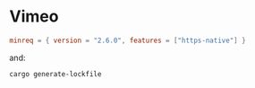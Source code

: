 # Vimeo

~~~toml
minreq = { version = "2.6.0", features = ["https-native"] }
~~~

and:

~~~
cargo generate-lockfile
~~~
